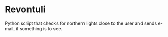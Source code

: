 # Revontuli
Python script that checks for northern lights close to the user and sends e-mail, if something is to see. 

